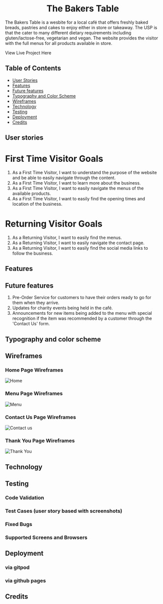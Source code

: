 # <h1 align="center">The Bakers Table</h1>

The Bakers Table is a wesbite for a local café that offers freshly baked breads, pastries and cakes to enjoy either in store or takeaway. The USP is that the cater to many different dietary requirements including gluten/lactose-free, vegetarian and vegan. The website provides the visitor with the full menus for all products available in store.

View Live Project Here

## Table of Contents

- [User Stories](user-stories)
- [Features](features)
- [Future features](future-features)
- [Typography and Color Scheme](typography-and-color-scheme)
- [Wireframes](wireframes)
- [Technology](technology)
- [Testing](testing)
- [Deployment](deployment)
- [Credits](credits)


## User stories
# First Time Visitor Goals
1. As a First Time Visitor, I want to understand the purpose of the website and be able to easily navigate through the content.
2. As a First Time Visitor, I want to learn more about the business.
3. As a First Time Visitor, I want to easily navigate the menus of the available products.
4. As a First Time Visitor, I want to easily find the opening times and location of the business.

# Returning Visitor Goals
1. As a Returning Visitor, I want to easily find the menus.
2. As a Returning Visitor, I want to easily navigate the contact page.
3. As a Returning Visitor, I want to easily find the social media links to follow the business.

## Features

## Future features
1. Pre-Order Service for customers to have their orders ready to go for them when they arrive.
2. Updates for charity events being held in the café.
3. Announcements for new items being added to the menu with special recognition if the item was recommended by a customer through the 'Contact Us' form.

## Typography and color scheme

## Wireframes

### Home Page Wireframes
![Home](https://github.com/Josephine2244/BakersTable/assets/137813807/17354ea0-f36b-48a3-b4b3-aafe65916ac0)

### Menu Page Wireframes
![Menu](https://github.com/Josephine2244/BakersTable/assets/137813807/c10d4007-ac34-4d9a-b9ee-c602ec3209f6)

### Contact Us Page Wireframes
![Contact us](https://github.com/Josephine2244/BakersTable/assets/137813807/3674c92e-f8c9-4aa0-827d-4ded89762bf3)

### Thank You Page Wireframes
![Thank You](https://github.com/Josephine2244/BakersTable/assets/137813807/482aae85-2091-4a39-8a07-b65df31ddf71)


## Technology
## Testing
   ### Code Validation
   ### Test Cases (user story based with screenshots)
   ### Fixed Bugs
   ### Supported Screens and Browsers
   
## Deployment
   ### via gitpod
   ### via github pages
   
## Credits
